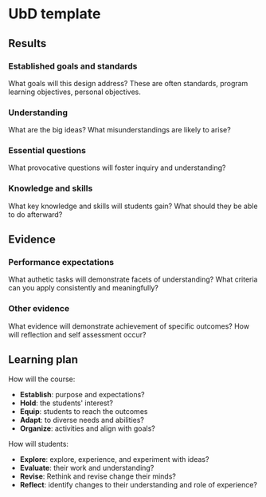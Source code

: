 # UbD template

## Results

### Established goals and standards

What goals will this design address? These are often standards, program learning objectives, personal objectives.

### Understanding

What are the big ideas? What misunderstandings are likely to arise?

### Essential questions

What provocative questions will foster inquiry and understanding?

### Knowledge and skills

What key knowledge and skills will students gain? What should they be able to do afterward?


## Evidence

### Performance expectations

What authetic tasks will demonstrate facets of understanding? What criteria can you apply consistently and meaningfully?

### Other evidence

What evidence will demonstrate achievement of specific outcomes? How will reflection and self assessment occur?


## Learning plan

How will the course:

- **Establish**: purpose and expectations?
- **Hold**: the students' interest?
- **Equip**: students to reach the outcomes
- **Adapt**: to diverse needs and abilities?
- **Organize**: activities and align with goals?

How will students:

- **Explore**: explore, experience, and experiment with ideas?
- **Evaluate**: their work and understanding?
- **Revise**: Rethink and revise change their minds?
- **Reflect**: identify changes to their understanding and role of experience?

